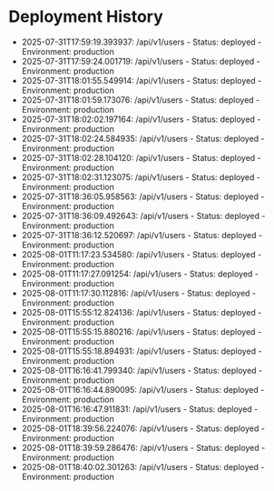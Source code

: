 # Deployment History

- 2025-07-31T17:59:19.393937: /api/v1/users - Status: deployed - Environment: production
- 2025-07-31T17:59:24.001719: /api/v1/users - Status: deployed - Environment: production
- 2025-07-31T18:01:55.549914: /api/v1/users - Status: deployed - Environment: production
- 2025-07-31T18:01:59.173076: /api/v1/users - Status: deployed - Environment: production
- 2025-07-31T18:02:02.197164: /api/v1/users - Status: deployed - Environment: production
- 2025-07-31T18:02:24.584935: /api/v1/users - Status: deployed - Environment: production
- 2025-07-31T18:02:28.104120: /api/v1/users - Status: deployed - Environment: production
- 2025-07-31T18:02:31.123075: /api/v1/users - Status: deployed - Environment: production
- 2025-07-31T18:36:05.958563: /api/v1/users - Status: deployed - Environment: production
- 2025-07-31T18:36:09.492643: /api/v1/users - Status: deployed - Environment: production
- 2025-07-31T18:36:12.520697: /api/v1/users - Status: deployed - Environment: production
- 2025-08-01T11:17:23.534580: /api/v1/users - Status: deployed - Environment: production
- 2025-08-01T11:17:27.091254: /api/v1/users - Status: deployed - Environment: production
- 2025-08-01T11:17:30.112816: /api/v1/users - Status: deployed - Environment: production
- 2025-08-01T15:55:12.824136: /api/v1/users - Status: deployed - Environment: production
- 2025-08-01T15:55:15.880216: /api/v1/users - Status: deployed - Environment: production
- 2025-08-01T15:55:18.894931: /api/v1/users - Status: deployed - Environment: production
- 2025-08-01T16:16:41.799340: /api/v1/users - Status: deployed - Environment: production
- 2025-08-01T16:16:44.890095: /api/v1/users - Status: deployed - Environment: production
- 2025-08-01T16:16:47.911831: /api/v1/users - Status: deployed - Environment: production
- 2025-08-01T18:39:56.224076: /api/v1/users - Status: deployed - Environment: production
- 2025-08-01T18:39:59.286476: /api/v1/users - Status: deployed - Environment: production
- 2025-08-01T18:40:02.301263: /api/v1/users - Status: deployed - Environment: production
